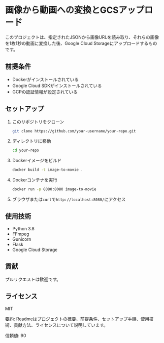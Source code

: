 # 画像から動画への変換とGCSアップロード

このプロジェクトは、指定されたJSONから画像URLを読み取り、それらの画像を1枚1秒の動画に変換した後、Google Cloud Storageにアップロードするものです。

## 前提条件

- Dockerがインストールされている
- Google Cloud SDKがインストールされている
- GCPの認証情報が設定されている

## セットアップ

1. このリポジトリをクローン

    ```bash
    git clone https://github.com/your-username/your-repo.git
    ```

2. ディレクトリに移動

    ```bash
    cd your-repo
    ```

3. Dockerイメージをビルド

    ```bash
    docker build -t image-to-movie .
    ```

4. Dockerコンテナを実行

    ```bash
    docker run -p 8080:8080 image-to-movie
    ```

5. ブラウザまたは`curl`で`http://localhost:8080/`にアクセス

## 使用技術

- Python 3.8
- FFmpeg
- Gunicorn
- Flask
- Google Cloud Storage

## 貢献

プルリクエストは歓迎です。

## ライセンス

MIT

要約: Readmeはプロジェクトの概要、前提条件、セットアップ手順、使用技術、貢献方法、ライセンスについて説明しています。

信頼値: 90
